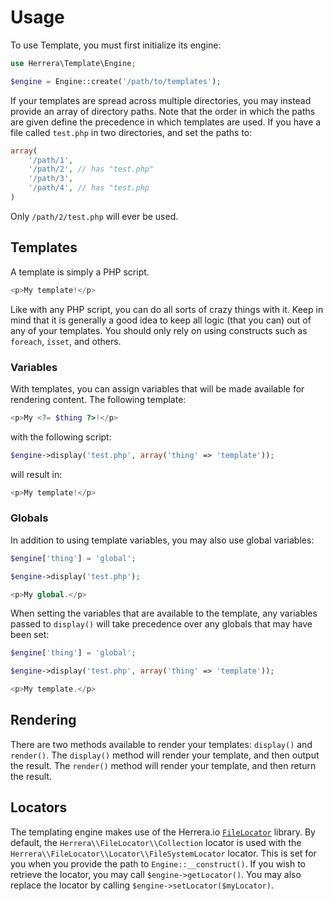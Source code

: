 Usage
=====

To use Template, you must first initialize its engine:

```php
use Herrera\Template\Engine;

$engine = Engine::create('/path/to/templates');
```

If your templates are spread across multiple directories, you may instead
provide an array of directory paths. Note that the order in which the paths
are given define the precedence in which templates are used. If you have a
file called `test.php` in two directories, and set the paths to:

```php
array(
    '/path/1',
    '/path/2', // has "test.php"
    '/path/3',
    '/path/4', // has "test.php
)
```

Only `/path/2/test.php` will ever be used.

Templates
---------

A template is simply a PHP script.

```php
<p>My template!</p>
```

Like with any PHP script, you can do all sorts of crazy things with it. Keep
in mind that it is generally a good idea to keep all logic (that you can) out
of any of your templates. You should only rely on using constructs such as
`foreach`, `isset`, and others.

### Variables

With templates, you can assign variables that will be made available for
rendering content. The following template:

```php
<p>My <?= $thing ?>!</p>
```

with the following script:

```php
$engine->display('test.php', array('thing' => 'template'));
```

will result in:

```php
<p>My template!</p>
```

### Globals

In addition to using template variables, you may also use global variables:

```php
$engine['thing'] = 'global';

$engine->display('test.php');
```

```php
<p>My global.</p>
```

When setting the variables that are available to the template, any variables
passed to `display()` will take precedence over any globals that may have been
set:

```php
$engine['thing'] = 'global';

$engine->display('test.php', array('thing' => 'template'));
```

```php
<p>My template.</p>
```

Rendering
---------

There are two methods available to render your templates: `display()` and
`render()`. The `display()` method will render your template, and then output
the result. The `render()` method will render your template, and then return
the result.

Locators
--------

The templating engine makes use of the Herrera.io [`FileLocator`][] library.
By default, the `Herrera\\FileLocator\\Collection` locator is used with the
`Herrera\\FileLocator\\Locator\\FileSystemLocator` locator. This is set for
you when you provide the path to `Engine::__construct()`. If you wish to
retrieve the locator, you may call `$engine->getLocator()`. You may also
replace the locator by calling `$engine->setLocator($myLocator)`.

[`FileLocator`]: https://github.com/herrera-io/php-file-locator
